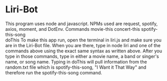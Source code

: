 # Liri-Bot

This program uses node and javascript.
NPMs used are request, spotify, axios, moment, and DotEnv.
Commands 
movie-this 
concert-this 
spotify-this-song  
doThis
To make this app run, open the terminal in liri.js and make sure you are in the Liri-Bot file. When you are there, type in node liri and one of the commands above using the exact same syntax as written above. After you type in those commands, type in either a movie name, a band or singer's name, or song name. 
Typing in doThis will pull information from the random.txt file which is spotify-this-song, "I Want it That Way" and therefore run the spotify-this-song command.